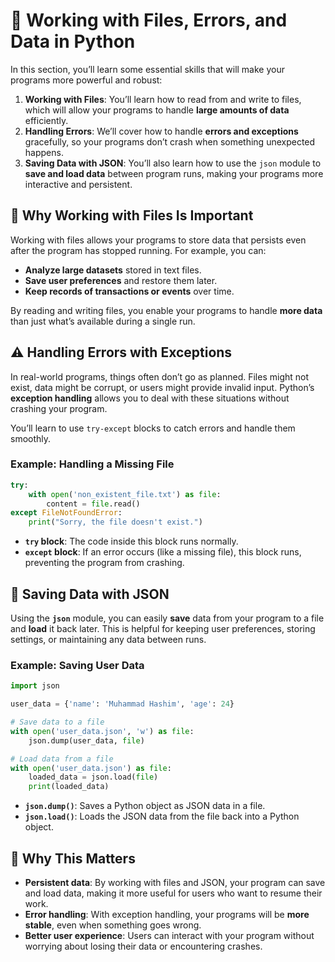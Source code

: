 # 📂 **Working with Files, Errors, and Data in Python**

In this section, you’ll learn some essential skills that will make your programs more powerful and robust:

1. **Working with Files**: You’ll learn how to read from and write to files, which will allow your programs to handle **large amounts of data** efficiently.
2. **Handling Errors**: We’ll cover how to handle **errors and exceptions** gracefully, so your programs don’t crash when something unexpected happens.
3. **Saving Data with JSON**: You’ll also learn how to use the `json` module to **save and load data** between program runs, making your programs more interactive and persistent.

## 📄 **Why Working with Files Is Important**

Working with files allows your programs to store data that persists even after the program has stopped running. For example, you can:

- **Analyze large datasets** stored in text files.
- **Save user preferences** and restore them later.
- **Keep records of transactions or events** over time.

By reading and writing files, you enable your programs to handle **more data** than just what’s available during a single run.

## ⚠️ **Handling Errors with Exceptions**

In real-world programs, things often don’t go as planned. Files might not exist, data might be corrupt, or users might provide invalid input. Python’s **exception handling** allows you to deal with these situations without crashing your program.

You’ll learn to use `try-except` blocks to catch errors and handle them smoothly.

### **Example: Handling a Missing File**

```python
try:
    with open('non_existent_file.txt') as file:
        content = file.read()
except FileNotFoundError:
    print("Sorry, the file doesn't exist.")
```

- **`try` block**: The code inside this block runs normally.
- **`except` block**: If an error occurs (like a missing file), this block runs, preventing the program from crashing.

## 💾 **Saving Data with JSON**

Using the **`json`** module, you can easily **save** data from your program to a file and **load** it back later. This is helpful for keeping user preferences, storing settings, or maintaining any data between runs.

### **Example: Saving User Data**

```python
import json

user_data = {'name': 'Muhammad Hashim', 'age': 24}

# Save data to a file
with open('user_data.json', 'w') as file:
    json.dump(user_data, file)

# Load data from a file
with open('user_data.json') as file:
    loaded_data = json.load(file)
    print(loaded_data)
```

- **`json.dump()`**: Saves a Python object as JSON data in a file.
- **`json.load()`**: Loads the JSON data from the file back into a Python object.

## 🎯 **Why This Matters**

- **Persistent data**: By working with files and JSON, your program can save and load data, making it more useful for users who want to resume their work.
- **Error handling**: With exception handling, your programs will be **more stable**, even when something goes wrong.
- **Better user experience**: Users can interact with your program without worrying about losing their data or encountering crashes.
